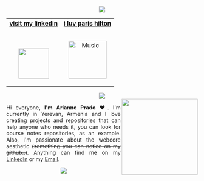 <div align="center">
  <img src="https://64.media.tumblr.com/7a592b908a3a66b1aaee6cf2495e651e/0c910ae27794a36a-f1/s400x600/ec16fc1eb30bc4d61aec4863432dfc598be4c82c.gifv" style="max-width: 100%;"/>
  <br />
</div>

<!-- Social -->
<table width="100%" align="center">
<tr>
<td align="center">
<a href="https://www.linkedin.com/in/arianne-prado/">
<strong>visit my linkedin </strong>
<br />
<br />
<br />

<p>

<img height="80" src="https://web.archive.org/web/20091020163617/http://hk.geocities.com/princess_idayung/danielkitty.gif">
</a>
</p>

</td>

<td align="center">
<a href="https://www.youtube.com/watch?v=6Mj776YiPCU&ab_channel=ParisHilton" target="_blank">
<strong>i luv paris hilton</strong>
<br />
<br />


<p>
<img height="100" alt="Music" src="https://web.archive.org/web/20091027082206/http://geocities.com/nattynatty20/smoon.gif"> 
</a>
</p>

</td>
</tr>
</table>

<div align="center">
<img src="https://web.archive.org/web/20090807061634/http://www.geocities.com/claudefrancoisforever/Glitter_stars.gif"></a> 
</div>

<img src="https://64.media.tumblr.com/3b32a8159c5f764b71d422617fdcd9c3/8ef7d7337563d7ce-6f/s640x960/3274cbe9215cc28c571bc2a8a81e284c08593188.gif" height="200em" align="right">
<p align="justify">
Hi everyone, <b>I'm Arianne Prado</b> ❤️. I'm currently in Yerevan, Armenia and I love creating projects and repositories that can help anyone who needs it, you can look for course notes repositories, as an example. Also, I'm passionate about the webcore aesthetic <s>(something you can notice on my github..)</s>. Anything can find me on my <a href="https://www.linkedin.com/in/arianne-prado-979a1b244/">LinkedIn</a> or my <a href="mailto:yurbashian@gmail.com?subject=Hello%20Ahri!&body=Hello%20Ahri%2C%20I%20saw%20your%20github%20page...">Email</a>.
<br>
</p>

<!-- Footer -->

<div align="center">

<img src="https://64.media.tumblr.com/2c2b45927133b24d7144189a23235780/a89ae4dd0e64d8d9-3e/s250x400/9fb3229f2ddd6177eed19173c8ae88e090c3a772.gifv"> 
</div>
